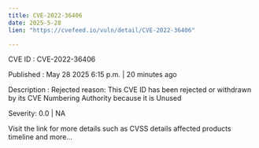 ```yaml
---
title: CVE-2022-36406
date: 2025-5-28
lien: "https://cvefeed.io/vuln/detail/CVE-2022-36406"

---
```


CVE ID : CVE-2022-36406

Published :  May 28
2025
6:15 p.m. | 20 minutes ago

Description : Rejected reason: This CVE ID has been rejected or withdrawn by its CVE Numbering Authority because it is Unused

Severity: 0.0 | NA

Visit the link for more details
such as CVSS details
affected products
timeline
and more...
